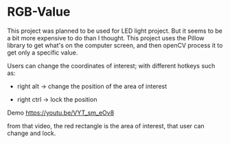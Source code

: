 # RGB-Value

This project was planned to be used for LED light project. But it seems to be a bit more expensive to do than I thought. 
This project uses the Pillow library to get what's on the computer screen, and then openCV process it to get only a specific value. 

Users can change the coordinates of interest; with different hotkeys such as:

- right alt -> change the position of the area of interest

- right ctrl -> lock the position

Demo 
https://youtu.be/VYT_sm_eOv8

from that video, the red rectangle is the area of interest, that user can change and lock.

